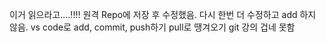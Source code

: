 이거 읽으라고....!!!!
원격 Repo에 저장 후 수정했음.
다시 한번 더 수정하고 add 하지 않음.
vs code로 add, commit, push하기
pull로 땡겨오기
git 
강의 겁네 못함
